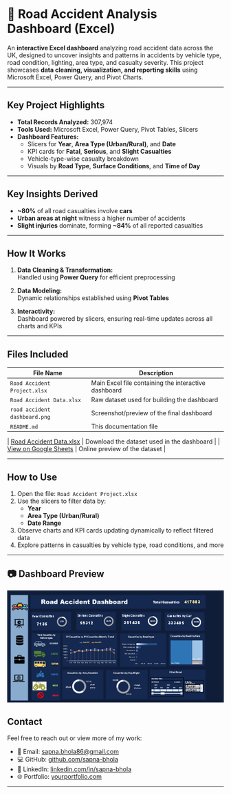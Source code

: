 # 🚧 Road Accident Analysis Dashboard (Excel)

An **interactive Excel dashboard** analyzing road accident data across the UK, designed to uncover insights and patterns in accidents by vehicle type, road condition, lighting, area type, and casualty severity. This project showcases **data cleaning, visualization, and reporting skills** using Microsoft Excel, Power Query, and Pivot Charts.

---

## Key Project Highlights

- **Total Records Analyzed:** 307,974  
- **Tools Used:** Microsoft Excel, Power Query, Pivot Tables, Slicers  
- **Dashboard Features:**
  - Slicers for **Year**, **Area Type (Urban/Rural)**, and **Date**
  - KPI cards for **Fatal**, **Serious**, and **Slight Casualties**
  - Vehicle-type-wise casualty breakdown
  - Visuals by **Road Type**, **Surface Conditions**, and **Time of Day**

---

## Key Insights Derived

- **~80%** of all road casualties involve **cars**
- **Urban areas at night** witness a higher number of accidents
- **Slight injuries** dominate, forming **~84%** of all reported casualties

---

##  How It Works

1. **Data Cleaning & Transformation:**  
   Handled using **Power Query** for efficient preprocessing

2. **Data Modeling:**  
   Dynamic relationships established using **Pivot Tables**

3. **Interactivity:**  
   Dashboard powered by slicers, ensuring real-time updates across all charts and KPIs

---

##  Files Included

| File Name                  | Description                                           |
|---------------------------|-------------------------------------------------------|
| `Road Accident Project.xlsx` | Main Excel file containing the interactive dashboard |
| `Road Accident Data.xlsx`    | Raw dataset used for building the dashboard          |
| `road accident dashboard.png` | Screenshot/preview of the final dashboard           |
| `README.md`                | This documentation file                              |

| [Road Accident Data.xlsx](Road%20Accident%20Data.xlsx) | Download the dataset used in the dashboard |
| [View on Google Sheets](https://docs.google.com/spreadsheets/d/1R_uaoZL18nRbqC_MULVne90h3SdRbAyn/edit?gid=1319047066) | Online preview of the dataset |


---

##  How to Use

1. Open the file: `Road Accident Project.xlsx`  
2. Use the slicers to filter data by:
   - **Year**
   - **Area Type (Urban/Rural)**
   - **Date Range**
3. Observe charts and KPI cards updating dynamically to reflect filtered data  
4. Explore patterns in casualties by vehicle type, road conditions, and more

---

## 📷 Dashboard Preview

![Road_Accident_Excel_Dashboard](road%20accident%20dashboard.png)


##  Contact

Feel free to reach out or view more of my work:

- 📧 Email: [sapna.bhola86@gmail.com](mailto:sapna.bhola86@gmail.com)  
- 💻 GitHub: [github.com/sapna-bhola](https://github.com/sapna-bhola)  
- 💼 LinkedIn: [linkedin.com/in/sapna-bhola](https://linkedin.com/in/sapna-bhola)  
- 🌐 Portfolio: [yourportfolio.com](https://yourportfolio.com) 

---

